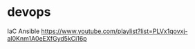 # devops

IaC
  Ansible
    https://www.youtube.com/playlist?list=PLVx1qovxj-al0Knm1A0eEXfGyd5kCi16p



